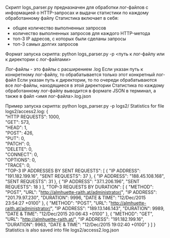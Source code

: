 Скрипт logs_parser.py предназначен для обработки лог-файлов с информацией о HTTP-запросах и выдачи статистики по каждому обработанному файлу
Статистика включает в себя:
- общее количество выполненных запросов
- количество выполненных запросов для каждого HTTP-метода
- топ-3 IP адресов, с которых были сделаны запросы
- топ-3 самых долгих запросов

Формат запуска скрипта: 
python logs_parser.py -p <путь к лог-файлу или к директории с лог-файлами>

Лог-файлы - это файлы с расширением .log
Если указан путь к конкретному лог-файлу, то обрабатывается только этот конкретный лог-файл
Если указан путь к директории, то по очереди обрабатываются все лог-файлы, находящиеся в этой директории
Статистика по каждому обработанному лог-файлу выводится в формате JSON в терминал, а также в файл <имя лог-файла>.log.json

Пример запуска скрипта: 
python logs_parser.py -p logs2/
Statistics for file logs2/access2.log: 
{                                            
    "HTTP REQUESTS": 1000,                   
    "GET": 573,                              
    "HEAD": 1,                               
    "POST": 426,                             
    "PUT": 0,                                
    "PATCH": 0,                              
    "DELETE": 0,                             
    "CONNECT": 0,                            
    "OPTIONS": 0,                            
    "TRACE": 0,                              
    "TOP-3 IP ADDRESSES BY SENT REQUESTS": [ 
        {
            "IP ADDRESS": "191.182.199.16",
            "SENT REQUESTS": 37
        },
        {
            "IP ADDRESS": "188.45.108.168",
            "SENT REQUESTS": 31
        },
        {
            "IP ADDRESS": "37.1.206.196",
            "SENT REQUESTS": 18
        }
    ],
    "TOP-3 REQUESTS BY DURATION": [
        {
            "METHOD": "POST",
            "URL": "http://almhuette-raith.at/administrator/",
            "IP ADDRESS": "201.79.97.230",
            "DURATION": 9996,
            "DATE & TIME": "12/Dec/2015 23:54:27 +0100"
        },
        {
            "METHOD": "POST",
            "URL": "http://almhuette-raith.at/administrator/",
            "IP ADDRESS": "189.13.146.143",
            "DURATION": 9989,
            "DATE & TIME": "12/Dec/2015 20:06:43 +0100"
        },
        {
            "METHOD": "GET",
            "URL": "http://almhuette-raith.at/",
            "IP ADDRESS": "191.182.199.16",
            "DURATION": 9963,
            "DATE & TIME": "12/Dec/2015 19:02:40 +0100"
        }
    ]
}
Statistics is also saved into file logs2/access2.log.json
